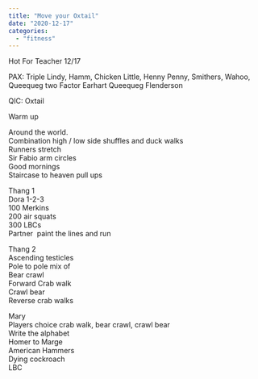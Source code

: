 ```yaml
---
title: "Move your Oxtail"
date: "2020-12-17"
categories: 
  - "fitness"
---
```


Hot For Teacher 12/17

PAX: Triple Lindy, Hamm, Chicken Little, Henny Penny, Smithers, Wahoo, Queequeg two Factor Earhart Queequeg Flenderson

QIC: Oxtail

Warm up

Around the world.  
Combination high / low side shuffles and duck walks  
Runners stretch  
Sir Fabio arm circles  
Good mornings  
Staircase to heaven pull ups

Thang 1  
Dora 1-2-3  
100 Merkins  
200 air squats  
300 LBCs  
Partner  paint the lines and run

Thang 2  
Ascending testicles  
Pole to pole mix of  
Bear crawl  
Forward Crab walk  
Crawl bear  
Reverse crab walks

Mary  
Players choice crab walk, bear crawl, crawl bear  
Write the alphabet  
Homer to Marge  
American Hammers  
Dying cockroach  
LBC
